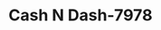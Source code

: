 ---
f_zip-code: 31793
f_state-code: GA
title: Cash N Dash-7978
f_phone: 229-382-7616
f_city-only: Tifton
f_address: Po Box 548 Tifton
f_location-unique-id: '7978'
slug: cash-n-dash-7978
updated-on: '2024-05-30T13:46:58.046Z'
created-on: '2024-05-30T13:36:59.803Z'
published-on: '2024-05-30T13:54:32.469Z'
f_city-state: cms/city/tifton-ga.md
f_company: cms/company/cash-n-dash.md
f_state: cms/state/georgia.md
layout: '[payday-loan].html'
tags: payday-loan
---